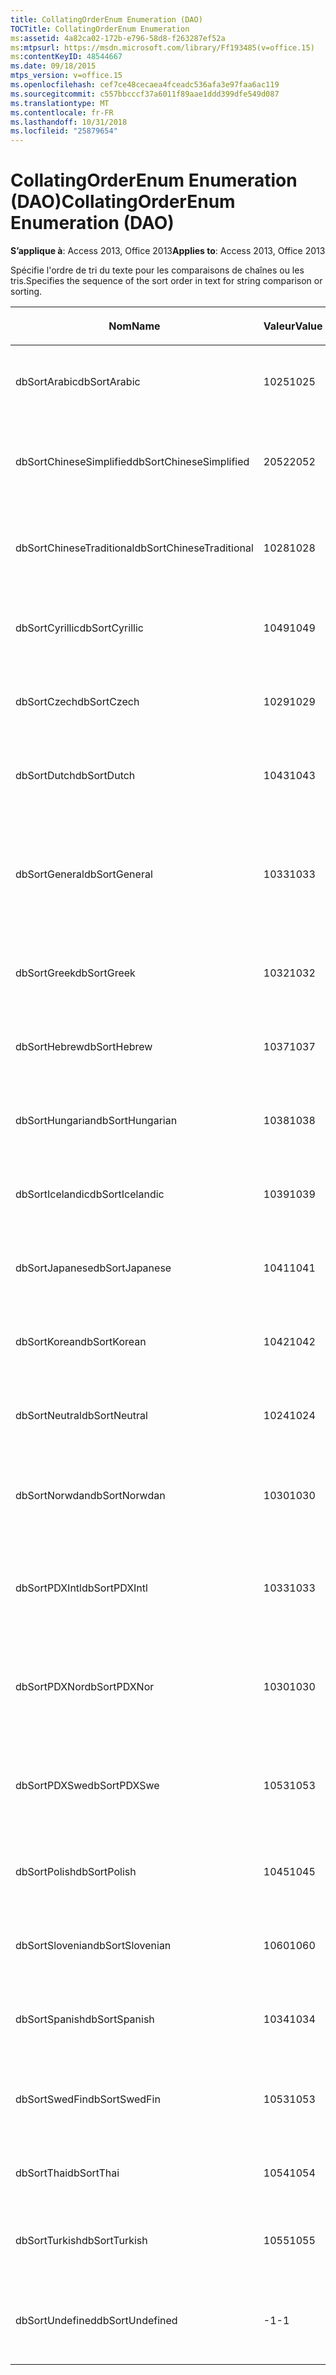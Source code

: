 ```yaml
---
title: CollatingOrderEnum Enumeration (DAO)
TOCTitle: CollatingOrderEnum Enumeration
ms:assetid: 4a82ca02-172b-e796-58d8-f263287ef52a
ms:mtpsurl: https://msdn.microsoft.com/library/Ff193485(v=office.15)
ms:contentKeyID: 48544667
ms.date: 09/18/2015
mtps_version: v=office.15
ms.openlocfilehash: cef7ce48cecaea4fceadc536afa3e97faa6ac119
ms.sourcegitcommit: c557bbcccf37a6011f89aae1ddd399dfe549d087
ms.translationtype: MT
ms.contentlocale: fr-FR
ms.lasthandoff: 10/31/2018
ms.locfileid: "25879654"
---
```

# <a name="collatingorderenum-enumeration-dao"></a><span data-ttu-id="ce800-102">CollatingOrderEnum Enumeration (DAO)</span><span class="sxs-lookup"><span data-stu-id="ce800-102">CollatingOrderEnum Enumeration (DAO)</span></span>


<span data-ttu-id="ce800-103">**S’applique à**: Access 2013, Office 2013</span><span class="sxs-lookup"><span data-stu-id="ce800-103">**Applies to**: Access 2013, Office 2013</span></span>

<span data-ttu-id="ce800-104">Spécifie l'ordre de tri du texte pour les comparaisons de chaînes ou les tris.</span><span class="sxs-lookup"><span data-stu-id="ce800-104">Specifies the sequence of the sort order in text for string comparison or sorting.</span></span>

<table>
<colgroup>
<col style="width: 33%" />
<col style="width: 33%" />
<col style="width: 33%" />
</colgroup>
<thead>
<tr class="header">
<th><p><span data-ttu-id="ce800-105">Nom</span><span class="sxs-lookup"><span data-stu-id="ce800-105">Name</span></span></p></th>
<th><p><span data-ttu-id="ce800-106">Valeur</span><span class="sxs-lookup"><span data-stu-id="ce800-106">Value</span></span></p></th>
<th><p><span data-ttu-id="ce800-107">Description</span><span class="sxs-lookup"><span data-stu-id="ce800-107">Description</span></span></p></th>
</tr>
</thead>
<tbody>
<tr class="odd">
<td><p><span data-ttu-id="ce800-108">dbSortArabic</span><span class="sxs-lookup"><span data-stu-id="ce800-108">dbSortArabic</span></span></p></td>
<td><p><span data-ttu-id="ce800-109">1025</span><span class="sxs-lookup"><span data-stu-id="ce800-109">1025</span></span></p></td>
<td><p><span data-ttu-id="ce800-110">Ordre d'interclassement arabe</span><span class="sxs-lookup"><span data-stu-id="ce800-110">Arabic collating order</span></span></p></td>
</tr>
<tr class="even">
<td><p><span data-ttu-id="ce800-111">dbSortChineseSimplified</span><span class="sxs-lookup"><span data-stu-id="ce800-111">dbSortChineseSimplified</span></span></p></td>
<td><p><span data-ttu-id="ce800-112">2052</span><span class="sxs-lookup"><span data-stu-id="ce800-112">2052</span></span></p></td>
<td><p><span data-ttu-id="ce800-113">Ordre d'interclassement chinois simplifié</span><span class="sxs-lookup"><span data-stu-id="ce800-113">Simplified Chinese collating order</span></span></p></td>
</tr>
<tr class="odd">
<td><p><span data-ttu-id="ce800-114">dbSortChineseTraditional</span><span class="sxs-lookup"><span data-stu-id="ce800-114">dbSortChineseTraditional</span></span></p></td>
<td><p><span data-ttu-id="ce800-115">1028</span><span class="sxs-lookup"><span data-stu-id="ce800-115">1028</span></span></p></td>
<td><p><span data-ttu-id="ce800-116">Ordre d'interclassement chinois traditionnel</span><span class="sxs-lookup"><span data-stu-id="ce800-116">Traditional Chinese collating order</span></span></p></td>
</tr>
<tr class="even">
<td><p><span data-ttu-id="ce800-117">dbSortCyrillic</span><span class="sxs-lookup"><span data-stu-id="ce800-117">dbSortCyrillic</span></span></p></td>
<td><p><span data-ttu-id="ce800-118">1049</span><span class="sxs-lookup"><span data-stu-id="ce800-118">1049</span></span></p></td>
<td><p><span data-ttu-id="ce800-119">Ordre d'interclassement russe</span><span class="sxs-lookup"><span data-stu-id="ce800-119">Russian collating order</span></span></p></td>
</tr>
<tr class="odd">
<td><p><span data-ttu-id="ce800-120">dbSortCzech</span><span class="sxs-lookup"><span data-stu-id="ce800-120">dbSortCzech</span></span></p></td>
<td><p><span data-ttu-id="ce800-121">1029</span><span class="sxs-lookup"><span data-stu-id="ce800-121">1029</span></span></p></td>
<td><p><span data-ttu-id="ce800-122">Ordre d'interclassement tchèque</span><span class="sxs-lookup"><span data-stu-id="ce800-122">Czech collating order</span></span></p></td>
</tr>
<tr class="even">
<td><p><span data-ttu-id="ce800-123">dbSortDutch</span><span class="sxs-lookup"><span data-stu-id="ce800-123">dbSortDutch</span></span></p></td>
<td><p><span data-ttu-id="ce800-124">1043</span><span class="sxs-lookup"><span data-stu-id="ce800-124">1043</span></span></p></td>
<td><p><span data-ttu-id="ce800-125">Ordre d'interclassement néerlandais</span><span class="sxs-lookup"><span data-stu-id="ce800-125">Dutch collating order</span></span></p></td>
</tr>
<tr class="odd">
<td><p><span data-ttu-id="ce800-126">dbSortGeneral</span><span class="sxs-lookup"><span data-stu-id="ce800-126">dbSortGeneral</span></span></p></td>
<td><p><span data-ttu-id="ce800-127">1033</span><span class="sxs-lookup"><span data-stu-id="ce800-127">1033</span></span></p></td>
<td><p><span data-ttu-id="ce800-128">Ordre d'interclassement anglais, allemand, français et portugais</span><span class="sxs-lookup"><span data-stu-id="ce800-128">English, German, French, and Portuguese collating order</span></span></p></td>
</tr>
<tr class="even">
<td><p><span data-ttu-id="ce800-129">dbSortGreek</span><span class="sxs-lookup"><span data-stu-id="ce800-129">dbSortGreek</span></span></p></td>
<td><p><span data-ttu-id="ce800-130">1032</span><span class="sxs-lookup"><span data-stu-id="ce800-130">1032</span></span></p></td>
<td><p><span data-ttu-id="ce800-131">Ordre d'interclassement grec</span><span class="sxs-lookup"><span data-stu-id="ce800-131">Greek collating order</span></span></p></td>
</tr>
<tr class="odd">
<td><p><span data-ttu-id="ce800-132">dbSortHebrew</span><span class="sxs-lookup"><span data-stu-id="ce800-132">dbSortHebrew</span></span></p></td>
<td><p><span data-ttu-id="ce800-133">1037</span><span class="sxs-lookup"><span data-stu-id="ce800-133">1037</span></span></p></td>
<td><p><span data-ttu-id="ce800-134">Ordre d'interclassement hébreu</span><span class="sxs-lookup"><span data-stu-id="ce800-134">Hebrew collating order</span></span></p></td>
</tr>
<tr class="even">
<td><p><span data-ttu-id="ce800-135">dbSortHungarian</span><span class="sxs-lookup"><span data-stu-id="ce800-135">dbSortHungarian</span></span></p></td>
<td><p><span data-ttu-id="ce800-136">1038</span><span class="sxs-lookup"><span data-stu-id="ce800-136">1038</span></span></p></td>
<td><p><span data-ttu-id="ce800-137">Ordre d'interclassement hongrois</span><span class="sxs-lookup"><span data-stu-id="ce800-137">Hungarian collating order</span></span></p></td>
</tr>
<tr class="odd">
<td><p><span data-ttu-id="ce800-138">dbSortIcelandic</span><span class="sxs-lookup"><span data-stu-id="ce800-138">dbSortIcelandic</span></span></p></td>
<td><p><span data-ttu-id="ce800-139">1039</span><span class="sxs-lookup"><span data-stu-id="ce800-139">1039</span></span></p></td>
<td><p><span data-ttu-id="ce800-140">Ordre d'interclassement islandais</span><span class="sxs-lookup"><span data-stu-id="ce800-140">Icelandic collating order</span></span></p></td>
</tr>
<tr class="even">
<td><p><span data-ttu-id="ce800-141">dbSortJapanese</span><span class="sxs-lookup"><span data-stu-id="ce800-141">dbSortJapanese</span></span></p></td>
<td><p><span data-ttu-id="ce800-142">1041</span><span class="sxs-lookup"><span data-stu-id="ce800-142">1041</span></span></p></td>
<td><p><span data-ttu-id="ce800-143">Ordre d'interclassement japonais</span><span class="sxs-lookup"><span data-stu-id="ce800-143">Japanese collating order</span></span></p></td>
</tr>
<tr class="odd">
<td><p><span data-ttu-id="ce800-144">dbSortKorean</span><span class="sxs-lookup"><span data-stu-id="ce800-144">dbSortKorean</span></span></p></td>
<td><p><span data-ttu-id="ce800-145">1042</span><span class="sxs-lookup"><span data-stu-id="ce800-145">1042</span></span></p></td>
<td><p><span data-ttu-id="ce800-146">Ordre d'interclassement coréen</span><span class="sxs-lookup"><span data-stu-id="ce800-146">Korean collating order</span></span></p></td>
</tr>
<tr class="even">
<td><p><span data-ttu-id="ce800-147">dbSortNeutral</span><span class="sxs-lookup"><span data-stu-id="ce800-147">dbSortNeutral</span></span></p></td>
<td><p><span data-ttu-id="ce800-148">1024</span><span class="sxs-lookup"><span data-stu-id="ce800-148">1024</span></span></p></td>
<td><p><span data-ttu-id="ce800-149">Ordre d'interclassement neutre</span><span class="sxs-lookup"><span data-stu-id="ce800-149">Neutral collating order</span></span></p></td>
</tr>
<tr class="odd">
<td><p><span data-ttu-id="ce800-150">dbSortNorwdan</span><span class="sxs-lookup"><span data-stu-id="ce800-150">dbSortNorwdan</span></span></p></td>
<td><p><span data-ttu-id="ce800-151">1030</span><span class="sxs-lookup"><span data-stu-id="ce800-151">1030</span></span></p></td>
<td><p><span data-ttu-id="ce800-152">Ordre d'interclassement norvégien et danois</span><span class="sxs-lookup"><span data-stu-id="ce800-152">Norwegian and Danish collating order</span></span></p></td>
</tr>
<tr class="even">
<td><p><span data-ttu-id="ce800-153">dbSortPDXIntl</span><span class="sxs-lookup"><span data-stu-id="ce800-153">dbSortPDXIntl</span></span></p></td>
<td><p><span data-ttu-id="ce800-154">1033</span><span class="sxs-lookup"><span data-stu-id="ce800-154">1033</span></span></p></td>
<td><p><span data-ttu-id="ce800-155">Ordre d'interclassement paradox international</span><span class="sxs-lookup"><span data-stu-id="ce800-155">Paradox international collating order</span></span></p></td>
</tr>
<tr class="odd">
<td><p><span data-ttu-id="ce800-156">dbSortPDXNor</span><span class="sxs-lookup"><span data-stu-id="ce800-156">dbSortPDXNor</span></span></p></td>
<td><p><span data-ttu-id="ce800-157">1030</span><span class="sxs-lookup"><span data-stu-id="ce800-157">1030</span></span></p></td>
<td><p><span data-ttu-id="ce800-158">Ordre d'interclassement norvégien et danois paradox</span><span class="sxs-lookup"><span data-stu-id="ce800-158">Paradox Norwegian and Danish collating order</span></span></p></td>
</tr>
<tr class="even">
<td><p><span data-ttu-id="ce800-159">dbSortPDXSwe</span><span class="sxs-lookup"><span data-stu-id="ce800-159">dbSortPDXSwe</span></span></p></td>
<td><p><span data-ttu-id="ce800-160">1053</span><span class="sxs-lookup"><span data-stu-id="ce800-160">1053</span></span></p></td>
<td><p><span data-ttu-id="ce800-161">Ordre d'interclassement suédois et finnois paradox</span><span class="sxs-lookup"><span data-stu-id="ce800-161">Paradox Swedish and Finnish collating order</span></span></p></td>
</tr>
<tr class="odd">
<td><p><span data-ttu-id="ce800-162">dbSortPolish</span><span class="sxs-lookup"><span data-stu-id="ce800-162">dbSortPolish</span></span></p></td>
<td><p><span data-ttu-id="ce800-163">1045</span><span class="sxs-lookup"><span data-stu-id="ce800-163">1045</span></span></p></td>
<td><p><span data-ttu-id="ce800-164">Ordre d'interclassement polonais</span><span class="sxs-lookup"><span data-stu-id="ce800-164">Polish collating order</span></span></p></td>
</tr>
<tr class="even">
<td><p><span data-ttu-id="ce800-165">dbSortSlovenian</span><span class="sxs-lookup"><span data-stu-id="ce800-165">dbSortSlovenian</span></span></p></td>
<td><p><span data-ttu-id="ce800-166">1060</span><span class="sxs-lookup"><span data-stu-id="ce800-166">1060</span></span></p></td>
<td><p><span data-ttu-id="ce800-167">Ordre d'interclassement slovène</span><span class="sxs-lookup"><span data-stu-id="ce800-167">Slovenian collating order</span></span></p></td>
</tr>
<tr class="odd">
<td><p><span data-ttu-id="ce800-168">dbSortSpanish</span><span class="sxs-lookup"><span data-stu-id="ce800-168">dbSortSpanish</span></span></p></td>
<td><p><span data-ttu-id="ce800-169">1034</span><span class="sxs-lookup"><span data-stu-id="ce800-169">1034</span></span></p></td>
<td><p><span data-ttu-id="ce800-170">Ordre d'interclassement espagnol</span><span class="sxs-lookup"><span data-stu-id="ce800-170">Spanish collating order</span></span></p></td>
</tr>
<tr class="even">
<td><p><span data-ttu-id="ce800-171">dbSortSwedFin</span><span class="sxs-lookup"><span data-stu-id="ce800-171">dbSortSwedFin</span></span></p></td>
<td><p><span data-ttu-id="ce800-172">1053</span><span class="sxs-lookup"><span data-stu-id="ce800-172">1053</span></span></p></td>
<td><p><span data-ttu-id="ce800-173">Ordre d'interclassement suédois et finnois</span><span class="sxs-lookup"><span data-stu-id="ce800-173">Swedish and Finnish collating order</span></span></p></td>
</tr>
<tr class="odd">
<td><p><span data-ttu-id="ce800-174">dbSortThai</span><span class="sxs-lookup"><span data-stu-id="ce800-174">dbSortThai</span></span></p></td>
<td><p><span data-ttu-id="ce800-175">1054</span><span class="sxs-lookup"><span data-stu-id="ce800-175">1054</span></span></p></td>
<td><p><span data-ttu-id="ce800-176">Ordre d'interclassement thaï</span><span class="sxs-lookup"><span data-stu-id="ce800-176">Thai collating order</span></span></p></td>
</tr>
<tr class="even">
<td><p><span data-ttu-id="ce800-177">dbSortTurkish</span><span class="sxs-lookup"><span data-stu-id="ce800-177">dbSortTurkish</span></span></p></td>
<td><p><span data-ttu-id="ce800-178">1055</span><span class="sxs-lookup"><span data-stu-id="ce800-178">1055</span></span></p></td>
<td><p><span data-ttu-id="ce800-179">Ordre d'interclassement turc</span><span class="sxs-lookup"><span data-stu-id="ce800-179">Turkish collating order</span></span></p></td>
</tr>
<tr class="odd">
<td><p><span data-ttu-id="ce800-180">dbSortUndefined</span><span class="sxs-lookup"><span data-stu-id="ce800-180">dbSortUndefined</span></span></p></td>
<td><p><span data-ttu-id="ce800-181">-1</span><span class="sxs-lookup"><span data-stu-id="ce800-181">-1</span></span></p></td>
<td><p><span data-ttu-id="ce800-182">Ordre d'interclassement non défini ou inconnu</span><span class="sxs-lookup"><span data-stu-id="ce800-182">Collating order undefined or unknown</span></span></p></td>
</tr>
</tbody>
</table>

